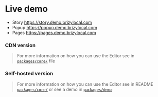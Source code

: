 # Live demo
- Story https://story.demo.brizylocal.com
- Popup https://popup.demo.brizylocal.com
- Pages https://pages.demo.brizylocal.com

### CDN version

> For more information on how you can use the Editor see in  [`packages/core/`](https://github.com/EasyBrizy/Brizy-Local/blob/master/packages/core/docs/cdn.MD) file

### Self-hosted version

> For more information on how you can use the Editor see in README [`packages/core/`](https://github.com/EasyBrizy/Brizy-Local/blob/master/packages/core/docs/self-hosted.MD) or see a demo in [`packages/demo`](https://github.com/EasyBrizy/Brizy-Local/blob/master/packages/demo/README.MD)
